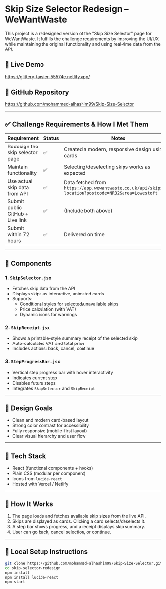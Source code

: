 # Skip Size Selector Redesign – WeWantWaste

This project is a redesigned version of the "Skip Size Selector" page for WeWantWaste. It fulfills the challenge requirements by improving the UI/UX while maintaining the original functionality and using real-time data from the API.

## 🚀 Live Demo

https://glittery-tarsier-55574e.netlify.app/

## 📁 GitHub Repository

https://github.com/mohammed-alhashim99/Skip-Size-Selector

---

## ✅ Challenge Requirements & How I Met Them

| Requirement | Status | Notes |
|------------|--------|-------|
| Redesign the skip selector page | ✅ | Created a modern, responsive design using cards |
| Maintain functionality | ✅ | Selecting/deselecting skips works as expected |
| Use actual skip data from API | ✅ | Data fetched from `https://app.wewantwaste.co.uk/api/skips/by-location?postcode=NR32&area=Lowestoft` |
| Submit public GitHub + Live link | ✅ | (Include both above) |
| Submit within 72 hours | ✅ | Delivered on time |

---

## 🧩 Components

### 1. `SkipSelector.jsx`

- Fetches skip data from the API
- Displays skips as interactive, animated cards
- Supports:
  - Conditional styles for selected/unavailable skips
  - Price calculation (with VAT)
  - Dynamic icons for warnings

### 2. `SkipReceipt.jsx`

- Shows a printable-style summary receipt of the selected skip
- Auto-calculates VAT and total price
- Includes actions: back, cancel, continue

### 3. `StepProgressBar.jsx`

- Vertical step progress bar with hover interactivity
- Indicates current step
- Disables future steps
- Integrates `SkipSelector` and `SkipReceipt`

---

## 🎨 Design Goals

- Clean and modern card-based layout
- Strong color contrast for accessibility
- Fully responsive (mobile-first layout)
- Clear visual hierarchy and user flow

---

## 🔧 Tech Stack

- React (functional components + hooks)
- Plain CSS (modular per component)
- Icons from `lucide-react`
- Hosted with Vercel / Netlify

---

## 📝 How It Works

1. The page loads and fetches available skip sizes from the live API.
2. Skips are displayed as cards. Clicking a card selects/deselects it.
3. A step bar shows progress, and a receipt displays skip summary.
4. User can go back, cancel selection, or continue.

---

## 🧪 Local Setup Instructions

```bash
git clone https://github.com/mohammed-alhashim99/Skip-Size-Selector.git
cd skip-selector-redesign
npm install
npm install lucide-react
npm start
